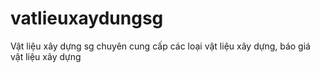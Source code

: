 # vatlieuxaydungsg
Vật liệu xây dựng sg chuyên cung cấp các loại vật liệu xây dựng, báo giá vật liệu xây dựng
